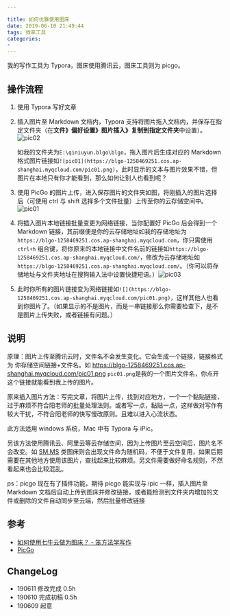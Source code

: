 ```yaml
---

title: 如何优雅使用图床
date: 2019-06-10 21:49:44
tags: 效率工具
categories:
- 
---
```


我的写作工具为 Typora，图床使用腾讯云，图床工具则为 picgo。

<!--more-->

## 操作流程

1. 使用 Typora 写好文章

2. 插入图片至 Markdown 文档内，Typora 支持将图片拖入文档内，并保存在指定文件夹（在**文件》偏好设置》图片插入》复制到指定文件夹**中设置）。<img src="https://blgo-1258469251.cos.ap-shanghai.myqcloud.com/pic02.png" alt="pic02"  />        

   

   如我的文件夹为`E:\qiniuyun.blgo\blgo`，拖入图片后生成对应的 Markdown 格式图片链接如`![pic01](https://blgo-1258469251.cos.ap-shanghai.myqcloud.com/pic01.png)`，此时显示的文本与图片效果不错，但图片在本地只有你才能看到，那么如何让别人也看到呢？

3. 使用 PicGo 的图片上传，进入保存图片的文件夹如图，将刚插入的图片选择后（可使用 ctrl 与 shift 选择多个文件批量）上传至你的云存储空间中。![pic01](https://blgo-1258469251.cos.ap-shanghai.myqcloud.com/pic02.png)

4. 将插入图片本地链接批量变更为网络链接，当你配置好 PicGo 后会得到一个 Markdown 链接，其前缀便是你的云存储地址如我的存储地址为`https://blgo-1258469251.cos.ap-shanghai.myqcloud.com`，你只需使用 `ctrl+h` 组合键，将你原来的本地链接中文件名前的链接如`https://blgo-1258469251.cos.ap-shanghai.myqcloud.com/`，修改为云存储地址如`https://blgo-1258469251.cos.ap-shanghai.myqcloud.com/`。（你可以将存储地址与文件夹地址在搜狗输入法中设置快捷短语。）![pic03](https://blgo-1258469251.cos.ap-shanghai.myqcloud.com/pic03.png)[]()

5. 此时你所有的图片链接变为网络链接如`![](https://blgo-1258469251.cos.ap-shanghai.myqcloud.com/pic01.png)`，这样其他人也看到你图片了。（如果显示的不是图片，而是一串链接那么你需要检查下，是不是图片上传失败，或者链接有问题。）

## 说明

原理：图片上传至腾讯云时，文件名不会发生变化。它会生成一个链接，链接格式为 你存储空间链接+文件名。如 https://blgo-1258469251.cos.ap-shanghai.myqcloud.com/pic01.png `pic01.png`是我的一个图片文件名，你点开这个链接就能看到我上传的图片。

原来插入图片方法：写完文章，将图片上传，找到对应地方，一个一个黏贴链接，过于麻烦不符合阳老师的批量处理法则。或者写一点，黏贴一点，这样做对写作有较大干扰，不符合阳老师的快写慢改原则。且难以进入心流状态。

此方法适用 windows 系统，Mac 中有 Typora 与 iPic。

另该方法使用腾讯云、阿里云等云存储空间，因为上传图片至云空间后，图片名不会改变。如 [SM.MS](http://SM.MS) 类图床则会出现文件命为随机码，不便于文件复用，如果后期需要在其他地方使用该图片，查找起来比较麻烦。另文件需要做好命名规则，不然看起来也会比较混乱。

ps：picgo 现在有了插件功能，期待 picgo 能实现与 ipic 一样，插入图片至 Markdown 文档后自动上传到图床并修改链接，或者能检测到文件夹内增加的文件或删除的文件自动同步至云端，然后批量修改链接

## 参考

- [如何使用七牛云做为图床？ - 笨方法学写作](<https://www.cnfeat.com/blog/2015/11/30/cli-qiniu/>)
- [PicGo](https://molunerfinn.com/PicGo/)

## ChangeLog

- 190611 修改完成 0.5h
- 190610 完成初稿 0.5h
- 190609 起意